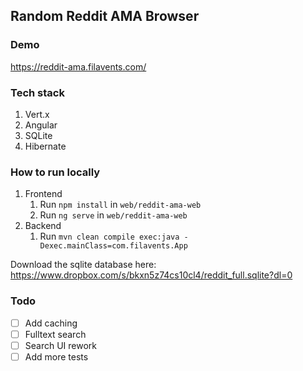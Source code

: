 ## Random Reddit AMA Browser

### Demo
https://reddit-ama.filavents.com/

### Tech stack
1. Vert.x
2. Angular
3. SQLite
4. Hibernate

### How to run locally
1. Frontend
   1. Run `npm install` in `web/reddit-ama-web`
   2. Run `ng serve` in `web/reddit-ama-web`
3. Backend
    1. Run `mvn clean compile exec:java -Dexec.mainClass=com.filavents.App`

Download the sqlite database here:
https://www.dropbox.com/s/bkxn5z74cs10cl4/reddit_full.sqlite?dl=0

### Todo
- [ ] Add caching
- [ ] Fulltext search
- [ ] Search UI rework
- [ ] Add more tests